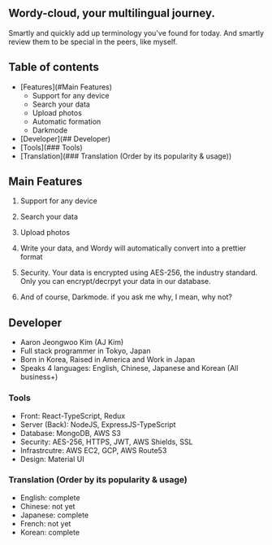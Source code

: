 ## Wordy-cloud, your multilingual journey.

Smartly and quickly add up terminology you've found for today.
And smartly review them to be special in the peers, like myself.

## Table of contents
* [Features](#Main Features)
    * Support for any device
    * Search your data
    * Upload photos
    * Automatic formation
    * Darkmode
* [Developer](## Developer)
* [Tools](### Tools)
* [Translation](### Translation (Order by its popularity & usage))

## Main Features
1. Support for any device

2. Search your data

3. Upload photos

4. Write your data, and Wordy will automatically convert into a prettier format

5. Security. Your data is encrypted using AES-256, the industry standard.
Only you can encrypt/decrpyt your data in our database.

6. And of course, Darkmode.
if you ask me why, I mean, why not?

## Developer
- Aaron Jeongwoo Kim (AJ Kim)
- Full stack programmer in Tokyo, Japan
- Born in Korea, Raised in America and Work in Japan
- Speaks 4 languages: English, Chinese, Japanese and Korean (All business+)


### Tools
- Front: React-TypeScript, Redux
- Server (Back): NodeJS, ExpressJS-TypeScript
- Database: MongoDB, AWS S3
- Security: AES-256, HTTPS, JWT, AWS Shields, SSL
- Infrastrcutre: AWS EC2, GCP, AWS Route53
- Design: Material UI

### Translation (Order by its popularity & usage)
- English: complete
- Chinese: not yet
- Japanese: complete
- French: not yet
- Korean: complete
